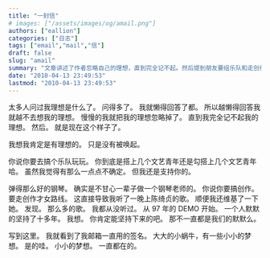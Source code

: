 ```yaml
---
title: "一封信"
# images: ["/assets/images/og/amail.png"]
authors: ["eallion"]
categories: ["日志"]
tags: ["email","mail","信"]
draft: false
slug: "amail"
summary: "文章讲述了作者忽略自己的理想，直到完全记不起。然后提到朋友要组乐队和走创作路线，作者支持他们。最后提到自己有小小的梦想一直存在。"
date: "2010-04-13 23:49:53"
lastmod: "2010-04-13 23:49:53"
---
```


太多人问过我理想是什么了。
问得多了。
我就懒得回答了都。
所以越懒得回答我就越不去想我的理想。
慢慢的我就把我的理想忽略掉了。
直到我完全记不起我的理想。
然后。
就是现在这个样子了。

我想我肯定是有理想的。
只是没有被唤起。

你说你要去搞个乐队玩玩。
你到底是搭上几个文艺青年还是勾搭上几个文艺青年哈。
虽然我觉得有那么一点点不确定。
但我还是支持你的。

弹得那么好的钢琴。
确实是不甘心一辈子做一个钢琴老师的。
你说你要搞创作。
要走创作才女路线。
这直接导致我听了一晚上陈绮贞的歌。
顺便我还维基了一下她。
发现。
那么多的歌。
我都从没听过。
从 97 年的 DEMO 开始。
一个人默默的坚持了十多年。
我想。
你肯定能坚持下来的吧。
那不一直都是我们的默默么。

写到这里。
我就看到了我邮箱一直用的签名。
大大的小蜗牛，有一些小小的梦想。
是的哇。
小小的梦想。
一直都在的。

